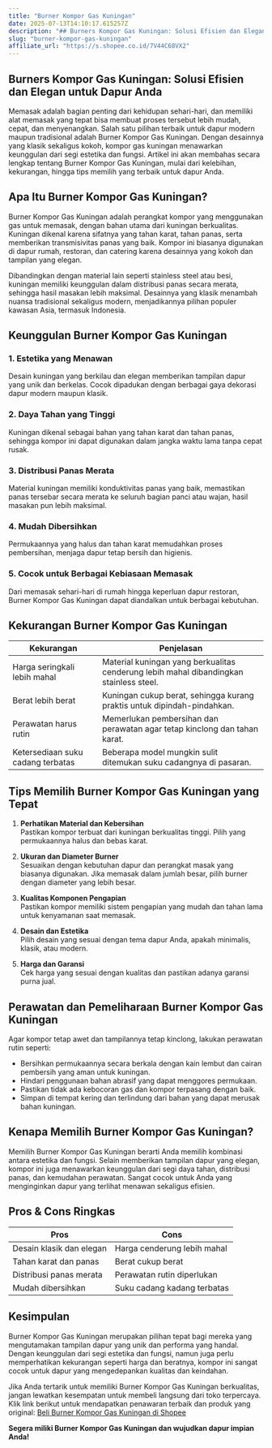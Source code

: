 ```yaml
---
title: "Burner Kompor Gas Kuningan"
date: 2025-07-13T14:10:17.615257Z
description: "## Burners Kompor Gas Kuningan: Solusi Efisien dan Elegan untuk Dapur Anda..."
slug: "burner-kompor-gas-kuningan"
affiliate_url: "https://s.shopee.co.id/7V44C68VX2"
---
```

## Burners Kompor Gas Kuningan: Solusi Efisien dan Elegan untuk Dapur Anda

Memasak adalah bagian penting dari kehidupan sehari-hari, dan memiliki alat memasak yang tepat bisa membuat proses tersebut lebih mudah, cepat, dan menyenangkan. Salah satu pilihan terbaik untuk dapur modern maupun tradisional adalah Burner Kompor Gas Kuningan. Dengan desainnya yang klasik sekaligus kokoh, kompor gas kuningan menawarkan keunggulan dari segi estetika dan fungsi. Artikel ini akan membahas secara lengkap tentang Burner Kompor Gas Kuningan, mulai dari kelebihan, kekurangan, hingga tips memilih yang terbaik untuk dapur Anda.

## Apa Itu Burner Kompor Gas Kuningan?

Burner Kompor Gas Kuningan adalah perangkat kompor yang menggunakan gas untuk memasak, dengan bahan utama dari kuningan berkualitas. Kuningan dikenal karena sifatnya yang tahan karat, tahan panas, serta memberikan transmisivitas panas yang baik. Kompor ini biasanya digunakan di dapur rumah, restoran, dan catering karena desainnya yang kokoh dan tampilan yang elegan.

Dibandingkan dengan material lain seperti stainless steel atau besi, kuningan memiliki keunggulan dalam distribusi panas secara merata, sehingga hasil masakan lebih maksimal. Desainnya yang klasik menambah nuansa tradisional sekaligus modern, menjadikannya pilihan populer kawasan Asia, termasuk Indonesia.

## Keunggulan Burner Kompor Gas Kuningan

### 1. Estetika yang Menawan

Desain kuningan yang berkilau dan elegan memberikan tampilan dapur yang unik dan berkelas. Cocok dipadukan dengan berbagai gaya dekorasi dapur modern maupun klasik.

### 2. Daya Tahan yang Tinggi

Kuningan dikenal sebagai bahan yang tahan karat dan tahan panas, sehingga kompor ini dapat digunakan dalam jangka waktu lama tanpa cepat rusak.

### 3. Distribusi Panas Merata

Material kuningan memiliki konduktivitas panas yang baik, memastikan panas tersebar secara merata ke seluruh bagian panci atau wajan, hasil masakan pun lebih maksimal.

### 4. Mudah Dibersihkan

Permukaannya yang halus dan tahan karat memudahkan proses pembersihan, menjaga dapur tetap bersih dan higienis.

### 5. Cocok untuk Berbagai Kebiasaan Memasak

Dari memasak sehari-hari di rumah hingga keperluan dapur restoran, Burner Kompor Gas Kuningan dapat diandalkan untuk berbagai kebutuhan.

## Kekurangan Burner Kompor Gas Kuningan

| **Kekurangan**                   | **Penjelasan**                                       |
|----------------------------------|------------------------------------------------------|
| Harga seringkali lebih mahal   | Material kuningan yang berkualitas cenderung lebih mahal dibandingkan stainless steel. |
| Berat lebih berat               | Kuningan cukup berat, sehingga kurang praktis untuk dipindah-pindahkan.  |
| Perawatan harus rutin            | Memerlukan pembersihan dan perawatan agar tetap kinclong dan tahan karat. |
| Ketersediaan suku cadang terbatas | Beberapa model mungkin sulit ditemukan suku cadangnya di pasaran. |

## Tips Memilih Burner Kompor Gas Kuningan yang Tepat

1. **Perhatikan Material dan Kebersihan**  
Pastikan kompor terbuat dari kuningan berkualitas tinggi. Pilih yang permukaannya halus dan bebas karat.

2. **Ukuran dan Diameter Burner**  
Sesuaikan dengan kebutuhan dapur dan perangkat masak yang biasanya digunakan. Jika memasak dalam jumlah besar, pilih burner dengan diameter yang lebih besar.

3. **Kualitas Komponen Pengapian**  
Pastikan kompor memiliki sistem pengapian yang mudah dan tahan lama untuk kenyamanan saat memasak.

4. **Desain dan Estetika**  
Pilih desain yang sesuai dengan tema dapur Anda, apakah minimalis, klasik, atau modern.

5. **Harga dan Garansi**  
Cek harga yang sesuai dengan kualitas dan pastikan adanya garansi purna jual.

## Perawatan dan Pemeliharaan Burner Kompor Gas Kuningan

Agar kompor tetap awet dan tampilannya tetap kinclong, lakukan perawatan rutin seperti:

- Bersihkan permukaannya secara berkala dengan kain lembut dan cairan pembersih yang aman untuk kuningan.
- Hindari penggunaan bahan abrasif yang dapat menggores permukaan.
- Pastikan tidak ada kebocoran gas dan kompor terpasang dengan baik.
- Simpan di tempat kering dan terlindung dari bahan yang dapat merusak bahan kuningan.

## Kenapa Memilih Burner Kompor Gas Kuningan?

Memilih Burner Kompor Gas Kuningan berarti Anda memilih kombinasi antara estetika dan fungsi. Selain memberikan tampilan dapur yang elegan, kompor ini juga menawarkan keunggulan dari segi daya tahan, distribusi panas, dan kemudahan perawatan. Sangat cocok untuk Anda yang menginginkan dapur yang terlihat menawan sekaligus efisien.

## Pros & Cons Ringkas

| **Pros** | **Cons** |
|---|---|
| Desain klasik dan elegan | Harga cenderung lebih mahal |
| Tahan karat dan panas | Berat cukup berat | 
| Distribusi panas merata | Perawatan rutin diperlukan |
| Mudah dibersihkan | Suku cadang kadang terbatas |

## Kesimpulan

Burner Kompor Gas Kuningan merupakan pilihan tepat bagi mereka yang mengutamakan tampilan dapur yang unik dan performa yang handal. Dengan keunggulan dari segi estetika dan fungsi, namun juga perlu memperhatikan kekurangan seperti harga dan beratnya, kompor ini sangat cocok untuk dapur yang mengedepankan kualitas dan keindahan.

Jika Anda tertarik untuk memiliki Burner Kompor Gas Kuningan berkualitas, jangan lewatkan kesempatan untuk membeli langsung dari toko terpercaya. Klik link berikut untuk mendapatkan penawaran terbaik dan produk yang original: [Beli Burner Kompor Gas Kuningan di Shopee](https://s.shopee.co.id/7V44C68VX2)

**Segera miliki Burner Kompor Gas Kuningan dan wujudkan dapur impian Anda!**